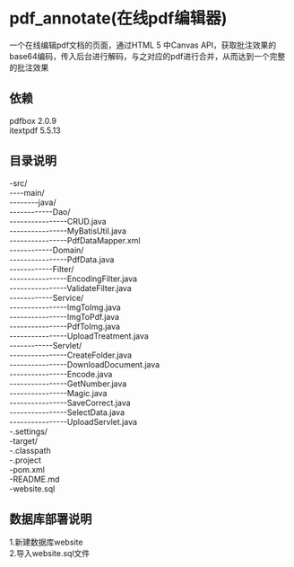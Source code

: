 # pdf_annotate(在线pdf编辑器)

一个在线编辑pdf文档的页面，通过HTML 5 中Canvas API，获取批注效果的base64编码，传入后台进行解码，与之对应的pdf进行合并，从而达到一个完整的批注效果

## 依赖
pdfbox 2.0.9
<br>
itextpdf 5.5.13

## 目录说明
-src/
<br>
----main/
<br>
--------java/
<br>
------------Dao/
<br>
----------------CRUD.java
<br>
----------------MyBatisUtil.java
<br>
----------------PdfDataMapper.xml
<br>
------------Domain/
<br>
----------------PdfData.java
<br>
------------Filter/
<br>
----------------EncodingFilter.java
<br>
----------------ValidateFilter.java
<br>
------------Service/
<br>
----------------ImgToImg.java
<br>
----------------ImgToPdf.java
<br>
----------------PdfToImg.java
<br>
----------------UploadTreatment.java
<br>
------------Servlet/
<br>
----------------CreateFolder.java
<br>
----------------DownloadDocument.java
<br>
----------------Encode.java
<br>
----------------GetNumber.java
<br>
----------------Magic.java
<br>
----------------SaveCorrect.java
<br>
----------------SelectData.java
<br>
----------------UploadServlet.java
<br>
-.settings/
<br>
-target/
<br>
-.classpath
<br>
-.project
<br>
-pom.xml
<br>
-README.md
<br>
-website.sql

## 数据库部署说明

1.新建数据库website
<br>
2.导入website.sql文件
